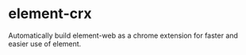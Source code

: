 # element-crx

Automatically build element-web as a chrome extension for faster and easier use of element.
